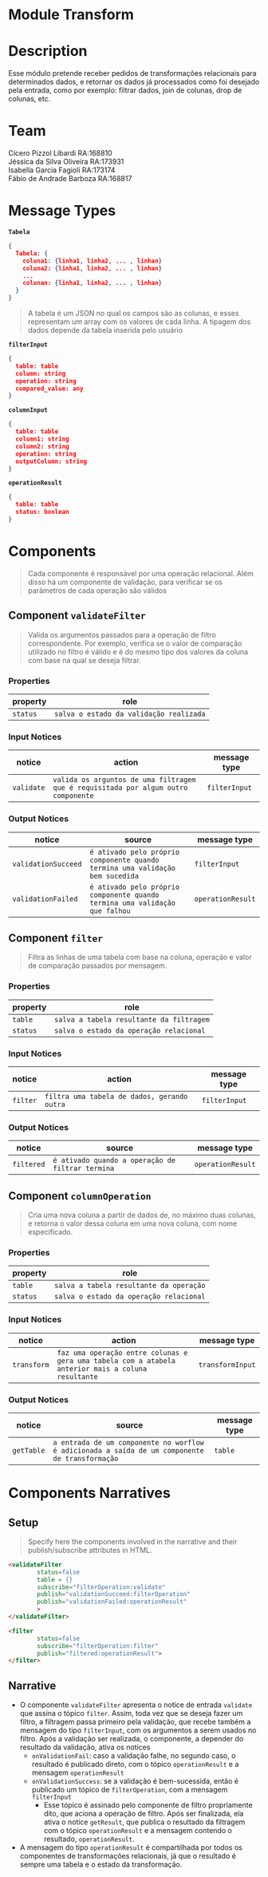 # Module Transform

# Description
Esse módulo pretende receber pedidos de transformações relacionais para determinados dados, e retornar os dados já processados como foi desejado pela entrada, como por exemplo: filtrar dados, join de colunas, drop de colunas, etc.

# Team
Cícero Pizzol Libardi RA:168810 <br>
Jéssica da Silva Oliveira RA:173931 <br>
Isabella Garcia Fagioli RA:173174 <br>
Fábio de Andrade Barboza RA:168817 <br>

# Message Types

**`Tabela`**
~~~json
{
  Tabela: {
    coluna1: {linha1, linha2, ... , linhan}
    coluna2: {linha1, linha2, ... , linhan}
    ...
    colunan: {linha1, linha2, ... , linhan}
  }
}
~~~

> A tabela é um JSON no qual os campos são as colunas, e esses representam um array com os valores de cada linha. A tipagem dos dados depende da tabela inserida pelo usuário

**`filterInput`**
~~~json
{
  table: table
  column: string
  operation: string
  compared_value: any
}
~~~

**`columnInput`**
~~~json
{
  table: table
  column1: string
  column2: string
  operation: string
  outputColumn: string
}
~~~

**`operationResult`**
~~~json
{
  table: table
  status: boolean
}
~~~


# Components

> Cada componente é responsável por uma operação relacional.
> Além disso há um componente de validação, para verificar se os parâmetros de cada operação são válidos

## Component `validateFilter`

> Valida os argumentos passados para a operação de filtro correspondente. Por exemplo, verifica se o valor de comparação utilizado no filtro é válido e é do mesmo tipo dos valores da coluna com base na qual se deseja filtrar.

### Properties

property | role
---------| --------
`status` | `salva o estado da validação realizada`

### Input Notices

notice | action | message type
-------| ------ | ------------
`validate` | `valida os arguntos de uma filtragem que é requisitada por algum outro componente` | `filterInput`

### Output Notices

notice    | source | message type
----------| -------| ------------
`validationSucceed` | `é ativado pelo próprio componente quando termina uma validação bem sucedida` | `filterInput`
`validationFailed` | `é ativado pelo próprio componente quando termina uma validação que falhou` | `operationResult`

## Component `filter`

> Filtra as linhas de uma tabela com base na coluna, operação e valor de comparação passados por mensagem.

### Properties

property | role
---------| --------
`table` | `salva a tabela resultante da filtragem`
`status` | `salva o estado da operação relacional`

### Input Notices

notice | action | message type
-------| ------ | ------------
`filter` | `filtra uma tabela de dados, gerando outra` | `filterInput`

### Output Notices

notice    | source | message type
----------| -------| ------------
`filtered` | `é ativado quando a operação de filtrar termina` | `operationResult`

## Component `columnOperation`

> Cria uma nova coluna a partir de dados de, no máximo duas colunas, e retorna o valor dessa coluna em uma nova coluna, com nome especificado.

### Properties

property | role
---------| --------
`table` | `salva a tabela resultante da operação`
`status` | `salva o estado da operação relacional`

### Input Notices

notice | action | message type
-------| ------ | ------------
`transform` | `faz uma operação entre colunas e gera uma tabela com a atabela anterior mais a coluna resultante` | `transformInput`

### Output Notices

notice    | source | message type
----------| -------| ------------
`getTable` | `a entrada de um componente no worflow é adicionada a saída de um componente de transformação` | `table`

# Components Narratives

## Setup

> Specify here the components involved in the narrative and their publish/subscribe attributes in HTML.

~~~html
<validateFilter 
        status=false
        table = {}
        subscribe="filterOperation:validate"
        publish="validationSucceed:filterOperation"
        publish="validationFailed:operationResult"
        >
</validateFilter>

<filter
        status=false
        subscribe="filterOperation:filter"
        publish="filtered:operationResult">
</filter>
~~~

## Narrative

* O componente `validateFilter` apresenta o notice de entrada `validate` que assina o tópico `filter`. Assim, toda vez que se deseja fazer um filtro, a filtragem passa primeiro pela validação, que recebe também a mensagem do tipo `filterInput`, com os argumentos a serem usados no filtro. Após a validação ser realizada, o componente, a depender do resultado da validação, ativa os notices
  * `onValidationFail`: caso a validação falhe, no segundo caso, o resultado é publicado direto, com o tópico  `operationResult` e a mensagem `operationResult`
  * `onValidationSuccess`: se a validação é bem-sucessida, então é publicado um tópico de  `filterOperation`, com a mensagem `filterInput`
    * Esse tópico é assinado pelo componente de filtro propriamente dito, que aciona a operação de filtro. Após ser finalizada, ela ativa o notice `getResult`, que publica o resultado da filtragem com o tópico `operationResult` e a mensagem contendo o resultado, `operationResult`. 
* A mensagem do tipo `operationResult` é compartilhada por todos os componentes de transformações relacionais, já que o resultado é sempre uma tabela e o estado da transformação.
